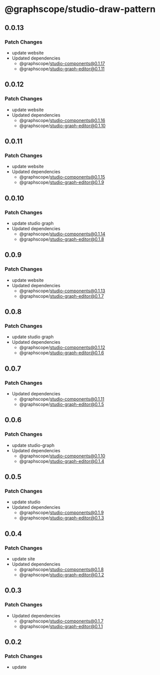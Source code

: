 # @graphscope/studio-draw-pattern

## 0.0.13

### Patch Changes

- update website
- Updated dependencies
  - @graphscope/studio-components@0.1.17
  - @graphscope/studio-graph-editor@0.1.11

## 0.0.12

### Patch Changes

- update website
- Updated dependencies
  - @graphscope/studio-components@0.1.16
  - @graphscope/studio-graph-editor@0.1.10

## 0.0.11

### Patch Changes

- update website
- Updated dependencies
  - @graphscope/studio-components@0.1.15
  - @graphscope/studio-graph-editor@0.1.9

## 0.0.10

### Patch Changes

- update studio graph
- Updated dependencies
  - @graphscope/studio-components@0.1.14
  - @graphscope/studio-graph-editor@0.1.8

## 0.0.9

### Patch Changes

- update website
- Updated dependencies
  - @graphscope/studio-components@0.1.13
  - @graphscope/studio-graph-editor@0.1.7

## 0.0.8

### Patch Changes

- update studio graph
- Updated dependencies
  - @graphscope/studio-components@0.1.12
  - @graphscope/studio-graph-editor@0.1.6

## 0.0.7

### Patch Changes

- Updated dependencies
  - @graphscope/studio-components@0.1.11
  - @graphscope/studio-graph-editor@0.1.5

## 0.0.6

### Patch Changes

- update studio-graph
- Updated dependencies
  - @graphscope/studio-components@0.1.10
  - @graphscope/studio-graph-editor@0.1.4

## 0.0.5

### Patch Changes

- update studio
- Updated dependencies
  - @graphscope/studio-components@0.1.9
  - @graphscope/studio-graph-editor@0.1.3

## 0.0.4

### Patch Changes

- update site
- Updated dependencies
  - @graphscope/studio-components@0.1.8
  - @graphscope/studio-graph-editor@0.1.2

## 0.0.3

### Patch Changes

- Updated dependencies
  - @graphscope/studio-components@0.1.7
  - @graphscope/studio-graph-editor@0.1.1

## 0.0.2

### Patch Changes

- update
